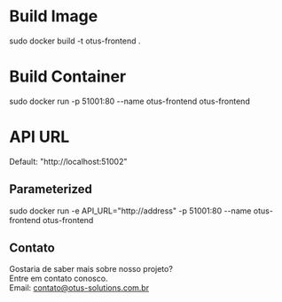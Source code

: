 # Build Image
sudo docker build -t otus-frontend .

# Build Container
sudo docker run -p 51001:80 --name otus-frontend otus-frontend 

# API URL
Default: "http://localhost:51002"

## Parameterized
sudo docker run -e API_URL="http://address" -p 51001:80 --name otus-frontend otus-frontend 

## Contato
Gostaria de saber mais sobre nosso projeto? <br />
Entre em contato conosco. <br />
Email: contato@otus-solutions.com.br <br />



